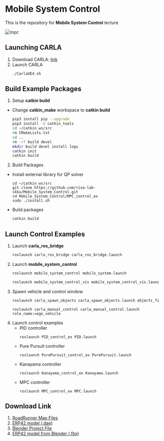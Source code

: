 # Mobile System Control
This is the repository for **Mobile System Control** lecture

   ![mpc](https://github.com/rise-lab-skku/Mobile_System_Control/assets/80592399/8638328b-c6c6-4007-86b4-e025b3875c0c)

## Launching CARLA
1. Download CARLA: [link](https://o365skku-my.sharepoint.com/:u:/g/personal/jongsoo_o365_skku_edu/EZXaoPYY1bBHuZj-3jaWkdUByWt0EGLW3NphVpkNXaJPbg)
2. Launch CARLA
    ```sh
    ./CarlaUE4.sh
    ```

## Build Example Packages
1. Setup **catkin build**
* Change **catkin_make** workspace to **catkin build**
    ```sh
    pip3 install pip --upgrade
    pip3 install -U catkin_tools
    cd ~/catkin_ws/src
    rm CMakeLists.txt
    cd ..
    rm -rf build devel
    mkdir build devel install logs
    catkin init
    catkin build
    ```
2. Build Packages
* Install external library for QP solver
    ```
    cd ~/catkin_ws/src
    git clone https://github.com/rise-lab-skku/Mobile_System_Control.git
    cd Mobile_System_Control/MPC_control_ex
    sudo ./install.sh
    ```
* Build packages
    ```sh
    catkin build
    ```
## Launch Control Examples
1. Launch **carla_ros_bridge**
    ```sh
    roslaunch carla_ros_bridge carla_ros_bridge.launch
    ```
2. Launch **mobile_system_control**
    ```sh
    roslaunch mobile_system_control mobile_system.launch
    ```
    ```sh
    roslaunch mobile_system_control_vis mobile_system_control_vis.launch
    ```
3. Spawn vehicle and control window
    ```sh
    roslaunch carla_spawn_objects carla_spawn_objects.launch objects_file_name:=ego
    ```
    ```
    roslaunch carla_manual_control carla_manual_control.launch role_name:=ego_vehicle
    ```
4. Launch control examples
    * PID controller
        ```
        roslaunch PID_control_ex PID.launch
        ```
    * Pure Pursuit controller
        ```
        roslaunch PurePursuit_control_ex PurePursuit.launch
        ```
    * Kanayama controller
        ```
        roslaunch Kanayama_control_ex Kanayama.launch
        ```
    * MPC controller
        ```
        roslaunch MPC_control_ex MPC.launch
        ```
## Download Link
1. [RoadRunner Map Files](https://o365skku-my.sharepoint.com/:f:/g/personal/jongsoo_o365_skku_edu/Ev_A-0CazppLhd7f86wAb4EBpja6RGAW3JcxzftsiIMRNQ)
2. [ERP42 model (.dae)](https://o365skku-my.sharepoint.com/:f:/g/personal/jongsoo_o365_skku_edu/EgOezRbHOadEvRurQ_OR3twBLpMequ8_0KUMc_iGb7fyag)
3. [Blender Project File](https://o365skku-my.sharepoint.com/:f:/g/personal/jongsoo_o365_skku_edu/Esxy9h3c-sxMuwxKMvT4zMYBfp4LjN5Q4ycmuO__CeaQ-A)
4. [ERP42 model from Blender (.fbx)](https://o365skku-my.sharepoint.com/:f:/g/personal/jongsoo_o365_skku_edu/Eo30Ddkp5mdHvqq3pddbP4IB-MAsKtA4Vx_sdMEi6ValZg)
